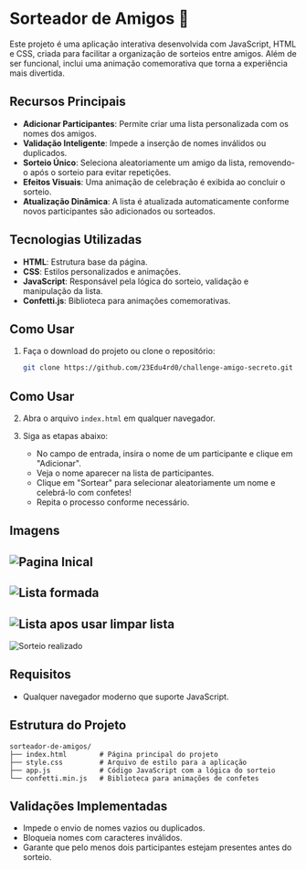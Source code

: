 # Sorteador de Amigos 🎉

Este projeto é uma aplicação interativa desenvolvida com JavaScript, HTML e CSS, criada para facilitar a organização de sorteios entre amigos. Além de ser funcional, inclui uma animação comemorativa que torna a experiência mais divertida.

## Recursos Principais

- **Adicionar Participantes**: Permite criar uma lista personalizada com os nomes dos amigos.
- **Validação Inteligente**: Impede a inserção de nomes inválidos ou duplicados.
- **Sorteio Único**: Seleciona aleatoriamente um amigo da lista, removendo-o após o sorteio para evitar repetições.
- **Efeitos Visuais**: Uma animação de celebração é exibida ao concluir o sorteio.
- **Atualização Dinâmica**: A lista é atualizada automaticamente conforme novos participantes são adicionados ou sorteados.

## Tecnologias Utilizadas

- **HTML**: Estrutura base da página.
- **CSS**: Estilos personalizados e animações.
- **JavaScript**: Responsável pela lógica do sorteio, validação e manipulação da lista.
- **Confetti.js**: Biblioteca para animações comemorativas.

## Como Usar

1. Faça o download do projeto ou clone o repositório:
   ```bash
   git clone https://github.com/23Edu4rd0/challenge-amigo-secreto.git
## Como Usar

2. Abra o arquivo `index.html` em qualquer navegador.

3. Siga as etapas abaixo:
   - No campo de entrada, insira o nome de um participante e clique em "Adicionar".
   - Veja o nome aparecer na lista de participantes.
   - Clique em "Sortear" para selecionar aleatoriamente um nome e celebrá-lo com confetes!
   - Repita o processo conforme necessário.

## Imagens

![Pagina Inical](assets/pagina-inicial.png)
-
![Lista formada](assets/lista.png)
-
![Lista apos usar limpar lista](assets/lista-limpa.png)
-
![Sorteio realizado](assets/sorteio.png)


## Requisitos

- Qualquer navegador moderno que suporte JavaScript.

## Estrutura do Projeto

```plaintext
sorteador-de-amigos/
├── index.html        # Página principal do projeto
├── style.css         # Arquivo de estilo para a aplicação
├── app.js            # Código JavaScript com a lógica do sorteio
└── confetti.min.js   # Biblioteca para animações de confetes
```
## Validações Implementadas

- Impede o envio de nomes vazios ou duplicados.
- Bloqueia nomes com caracteres inválidos.
- Garante que pelo menos dois participantes estejam presentes antes do sorteio.



